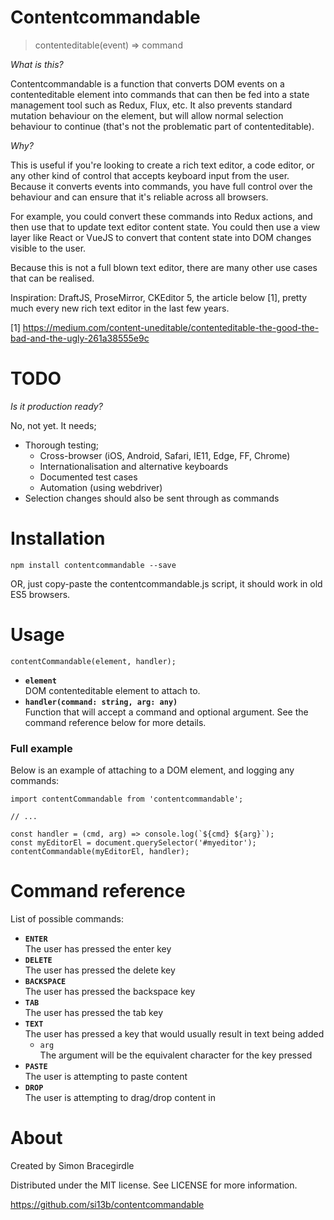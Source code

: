 # Contentcommandable

> contenteditable(event) => command

_What is this?_

Contentcommandable is a function that converts DOM events on a contenteditable element into commands that can then be fed into
a state management tool such as Redux, Flux, etc. It also prevents standard mutation behaviour on the element, but will
allow normal selection behaviour to continue (that's not the problematic part of contenteditable).

_Why?_

This is useful if you're looking to create a rich text editor, a code editor, or any other kind of control that accepts keyboard
input from the user. Because it converts events into commands, you have full control over the behaviour and can ensure that
it's reliable across all browsers.

For example, you could convert these commands into Redux actions, and then use that to update text editor content state. You could
then use a view layer like React or VueJS to convert that content state into DOM changes visible to the user.

Because this is not a full blown text editor, there are many other use cases that can be realised.

Inspiration: DraftJS, ProseMirror, CKEditor 5, the article below [1], pretty much every new rich text editor in the last few years.

[1] https://medium.com/content-uneditable/contenteditable-the-good-the-bad-and-the-ugly-261a38555e9c

# TODO

_Is it production ready?_

No, not yet. It needs;

* Thorough testing;
	* Cross-browser (iOS, Android, Safari, IE11, Edge, FF, Chrome) 
	* Internationalisation and alternative keyboards
	* Documented test cases
	* Automation (using webdriver)
* Selection changes should also be sent through as commands

# Installation

	npm install contentcommandable --save

OR, just copy-paste the contentcommandable.js script, it should work in old ES5 browsers.

# Usage

	contentCommandable(element, handler);
	
* **`element`**
<br>DOM contenteditable element to attach to. 
* **`handler(command: string, arg: any)`**
<br>Function that will accept a command and optional argument. See the command reference below for more details.


### Full example

Below is an example of attaching to a DOM element, and logging any commands:

	import contentCommandable from 'contentcommandable';
	 
	// ...
	 
	const handler = (cmd, arg) => console.log(`${cmd} ${arg}`);
	const myEditorEl = document.querySelector('#myeditor');
	contentCommandable(myEditorEl, handler);


# Command reference

List of possible commands:

* **`ENTER`**
<br>The user has pressed the enter key
* **`DELETE`**
<br>The user has pressed the delete key
* **`BACKSPACE`**
<br>The user has pressed the backspace key
* **`TAB`**
<br>The user has pressed the tab key
* **`TEXT`**
<br>The user has pressed a key that would usually result in text being added
	* `arg`
	<br>The argument will be the equivalent character for the key pressed
* **`PASTE`**
<br>The user is attempting to paste content
* **`DROP`**
<br>The user is attempting to drag/drop content in

# About

Created by Simon Bracegirdle

Distributed under the MIT license. See LICENSE for more information.

https://github.com/si13b/contentcommandable
